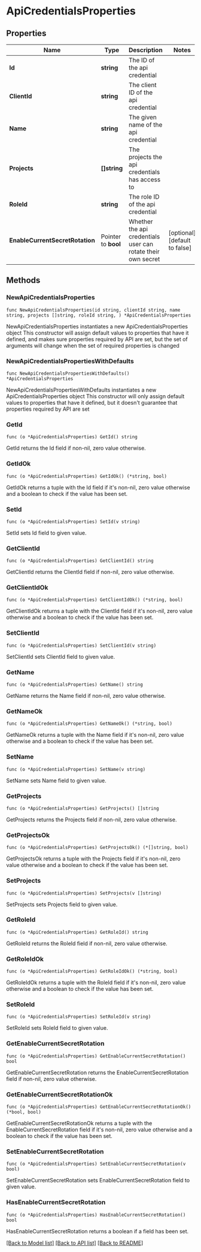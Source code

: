 # ApiCredentialsProperties

## Properties

Name | Type | Description | Notes
------------ | ------------- | ------------- | -------------
**Id** | **string** | The ID of the api credential | 
**ClientId** | **string** | The client ID of the api credential | 
**Name** | **string** | The given name of the api credential | 
**Projects** | **[]string** | The projects the api credentials has access to | 
**RoleId** | **string** | The role ID of the api credential | 
**EnableCurrentSecretRotation** | Pointer to **bool** | Whether the api credentials user can rotate their own secret | [optional] [default to false]

## Methods

### NewApiCredentialsProperties

`func NewApiCredentialsProperties(id string, clientId string, name string, projects []string, roleId string, ) *ApiCredentialsProperties`

NewApiCredentialsProperties instantiates a new ApiCredentialsProperties object
This constructor will assign default values to properties that have it defined,
and makes sure properties required by API are set, but the set of arguments
will change when the set of required properties is changed

### NewApiCredentialsPropertiesWithDefaults

`func NewApiCredentialsPropertiesWithDefaults() *ApiCredentialsProperties`

NewApiCredentialsPropertiesWithDefaults instantiates a new ApiCredentialsProperties object
This constructor will only assign default values to properties that have it defined,
but it doesn't guarantee that properties required by API are set

### GetId

`func (o *ApiCredentialsProperties) GetId() string`

GetId returns the Id field if non-nil, zero value otherwise.

### GetIdOk

`func (o *ApiCredentialsProperties) GetIdOk() (*string, bool)`

GetIdOk returns a tuple with the Id field if it's non-nil, zero value otherwise
and a boolean to check if the value has been set.

### SetId

`func (o *ApiCredentialsProperties) SetId(v string)`

SetId sets Id field to given value.


### GetClientId

`func (o *ApiCredentialsProperties) GetClientId() string`

GetClientId returns the ClientId field if non-nil, zero value otherwise.

### GetClientIdOk

`func (o *ApiCredentialsProperties) GetClientIdOk() (*string, bool)`

GetClientIdOk returns a tuple with the ClientId field if it's non-nil, zero value otherwise
and a boolean to check if the value has been set.

### SetClientId

`func (o *ApiCredentialsProperties) SetClientId(v string)`

SetClientId sets ClientId field to given value.


### GetName

`func (o *ApiCredentialsProperties) GetName() string`

GetName returns the Name field if non-nil, zero value otherwise.

### GetNameOk

`func (o *ApiCredentialsProperties) GetNameOk() (*string, bool)`

GetNameOk returns a tuple with the Name field if it's non-nil, zero value otherwise
and a boolean to check if the value has been set.

### SetName

`func (o *ApiCredentialsProperties) SetName(v string)`

SetName sets Name field to given value.


### GetProjects

`func (o *ApiCredentialsProperties) GetProjects() []string`

GetProjects returns the Projects field if non-nil, zero value otherwise.

### GetProjectsOk

`func (o *ApiCredentialsProperties) GetProjectsOk() (*[]string, bool)`

GetProjectsOk returns a tuple with the Projects field if it's non-nil, zero value otherwise
and a boolean to check if the value has been set.

### SetProjects

`func (o *ApiCredentialsProperties) SetProjects(v []string)`

SetProjects sets Projects field to given value.


### GetRoleId

`func (o *ApiCredentialsProperties) GetRoleId() string`

GetRoleId returns the RoleId field if non-nil, zero value otherwise.

### GetRoleIdOk

`func (o *ApiCredentialsProperties) GetRoleIdOk() (*string, bool)`

GetRoleIdOk returns a tuple with the RoleId field if it's non-nil, zero value otherwise
and a boolean to check if the value has been set.

### SetRoleId

`func (o *ApiCredentialsProperties) SetRoleId(v string)`

SetRoleId sets RoleId field to given value.


### GetEnableCurrentSecretRotation

`func (o *ApiCredentialsProperties) GetEnableCurrentSecretRotation() bool`

GetEnableCurrentSecretRotation returns the EnableCurrentSecretRotation field if non-nil, zero value otherwise.

### GetEnableCurrentSecretRotationOk

`func (o *ApiCredentialsProperties) GetEnableCurrentSecretRotationOk() (*bool, bool)`

GetEnableCurrentSecretRotationOk returns a tuple with the EnableCurrentSecretRotation field if it's non-nil, zero value otherwise
and a boolean to check if the value has been set.

### SetEnableCurrentSecretRotation

`func (o *ApiCredentialsProperties) SetEnableCurrentSecretRotation(v bool)`

SetEnableCurrentSecretRotation sets EnableCurrentSecretRotation field to given value.

### HasEnableCurrentSecretRotation

`func (o *ApiCredentialsProperties) HasEnableCurrentSecretRotation() bool`

HasEnableCurrentSecretRotation returns a boolean if a field has been set.


[[Back to Model list]](../README.md#documentation-for-models) [[Back to API list]](../README.md#documentation-for-api-endpoints) [[Back to README]](../README.md)


